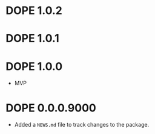 # DOPE 1.0.2

# DOPE 1.0.1

# DOPE 1.0.0

* MVP

# DOPE 0.0.0.9000

* Added a `NEWS.md` file to track changes to the package.

